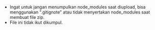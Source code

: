 - Ingat untuk jangan menumpulkan node_modules saat diupload, bisa menggunakan ".gitignote" atau tidak menyertakan node_modules saat membuat file zip. 
- File ini tidak ikut dikumpul.
